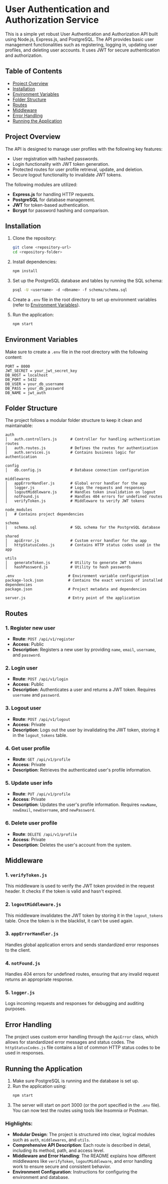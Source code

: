 # User Authentication and Authorization Service

This is a simple yet robust User Authentication and Authorization API built using Node.js, Express.js, and PostgreSQL. The API provides basic user management functionalities such as registering, logging in, updating user profiles, and deleting user accounts. It uses JWT for secure authentication and authorization.

## Table of Contents
- [Project Overview](#project-overview)
- [Installation](#installation)
- [Environment Variables](#environment-variables)
- [Folder Structure](#folder-structure)
- [Routes](#routes)
- [Middleware](#middleware)
- [Error Handling](#error-handling)
- [Running the Application](#running-the-application)

## Project Overview

The API is designed to manage user profiles with the following key features:
- User registration with hashed passwords.
- Login functionality with JWT token generation.
- Protected routes for user profile retrieval, update, and deletion.
- Secure logout functionality to invalidate JWT tokens.

The following modules are utilized:
- **Express.js** for handling HTTP requests.
- **PostgreSQL** for database management.
- **JWT** for token-based authentication.
- **Bcrypt** for password hashing and comparison.

## Installation

1. Clone the repository:
   ```bash
   git clone <repository-url>
   cd <repository-folder>
   ```

2. Install dependencies:
   ```bash
   npm install
   ```

3. Set up the PostgreSQL database and tables by running the SQL schema:
   ```bash
   psql -U <username> -d <dbname> -f schema/schema.sql
   ```

4. Create a `.env` file in the root directory to set up environment variables (refer to [Environment Variables](#environment-variables)).

5. Run the application:
   ```bash
   npm start
   ```

## Environment Variables

Make sure to create a `.env` file in the root directory with the following content:

```env
PORT = 8000
JWT_SECRET = your_jwt_secret_key
DB_HOST = localhost
DB_PORT = 5432
DB_USER = your_db_username
DB_PASS = your_db_password
DB_NAME = jwt_auth
```

## Folder Structure

The project follows a modular folder structure to keep it clean and maintainable:

```
auth
│   auth.controllers.js      # Controller for handling authentication routes
│   auth.routes.js           # Defines the routes for authentication
│   auth.services.js         # Contains business logic for authentication

config
│   db.config.js             # Database connection configuration

middlewares
│   appErrorHandler.js       # Global error handler for the app
│   logger.js                # Logs the requests and responses
│   logoutMiddleware.js      # Handles token invalidation on logout
│   notFound.js              # Handles 404 errors for undefined routes
│   verifyToken.js           # Middleware to verify JWT tokens

node_modules
│   # Contains project dependencies

schema
│   schema.sql               # SQL schema for the PostgreSQL database

shared
│   apiError.js              # Custom error handler for the app
│   httpStatusCodes.js       # Contains HTTP status codes used in the app

utils
│   generateToken.js         # Utility to generate JWT tokens
│   hashPassword.js          # Utility to hash passwords

.env                        # Environment variable configuration
package-lock.json           # Contains the exact versions of installed dependencies
package.json                # Project metadata and dependencies

server.js                   # Entry point of the application
```

## Routes

### 1. Register new user
- **Route**: `POST /api/v1/register`
- **Access**: Public
- **Description**: Registers a new user by providing `name`, `email`, `username`, and `password`.

### 2. Login user
- **Route**: `POST /api/v1/login`
- **Access**: Public
- **Description**: Authenticates a user and returns a JWT token. Requires `username` and `password`.

### 3. Logout user
- **Route**: `POST /api/v1/logout`
- **Access**: Private
- **Description**: Logs out the user by invalidating the JWT token, storing it in the `logout_tokens` table.

### 4. Get user profile
- **Route**: `GET /api/v1/profile`
- **Access**: Private
- **Description**: Retrieves the authenticated user's profile information.

### 5. Update user info
- **Route**: `PUT /api/v1/profile`
- **Access**: Private
- **Description**: Updates the user's profile information. Requires `newName`, `newEmail`, `newUsername`, and `newPassword`.

### 6. Delete user profile
- **Route**: `DELETE /api/v1/profile`
- **Access**: Private
- **Description**: Deletes the user's account from the system.

## Middleware

### 1. `verifyToken.js`
This middleware is used to verify the JWT token provided in the request header. It checks if the token is valid and hasn't expired.

### 2. `logoutMiddleware.js`
This middleware invalidates the JWT token by storing it in the `logout_tokens` table. Once the token is in the blacklist, it can't be used again.

### 3. `appErrorHandler.js`
Handles global application errors and sends standardized error responses to the client.

### 4. `notFound.js`
Handles 404 errors for undefined routes, ensuring that any invalid request returns an appropriate response.

### 5. `logger.js`
Logs incoming requests and responses for debugging and auditing purposes.

## Error Handling

The project uses custom error handling through the `ApiError` class, which allows for standardized error messages and status codes. The `httpStatusCodes.js` file contains a list of common HTTP status codes to be used in responses.

## Running the Application

1. Make sure PostgreSQL is running and the database is set up.
2. Run the application using:
   ```bash
   npm start
   ```
3. The server will start on port 3000 (or the port specified in the `.env` file). You can now test the routes using tools like Insomnia or Postman.


### Highlights:
- **Modular Design**: The project is structured into clear, logical modules such as `auth`, `middlewares`, and `utils`.
- **Comprehensive API Description**: Each route is described in detail, including its method, path, and access level.
- **Middleware and Error Handling**: The README explains how different middlewares like `verifyToken`, `logoutMiddleware`, and error handling work to ensure secure and consistent behavior.
- **Environment Configuration**: Instructions for configuring the environment and database.
